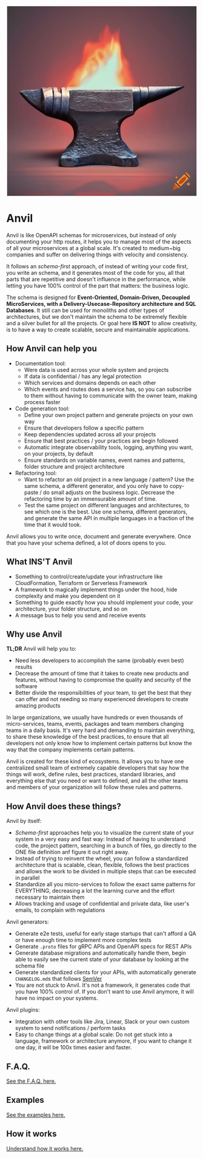 <div align="center">
  <img src="./docs/static/img/logo.webp" alt="anvil" width="500" height="500">
</div>

# Anvil

Anvil is like OpenAPI schemas for microservices, but instead of only documenting your http routes, it helps you to manage most of the aspects of all your microservices at a global scale. It's created to medium~big companies and suffer on delivering things with velocity and consistency.

It follows an _schema-first_ approach, of instead of writing your code first, you write an schema, and it generates most of the code for you, all that parts that are repetitive and doesn't influence in the performance, while letting you have 100% control of the part that matters: the business logic.

The schema is designed for **Event-Oriented, Domain-Driven, Decoupled MicroServices, with a Delivery-Usecase-Repository architecture and SQL Databases**. It still can be used for monoliths and other types of architectures, but we don't maintain the schema to be extremely flexible and a silver bullet for all the projects. Or goal here **IS NOT** to allow creativity, is to have a way to create scalable, secure and maintainable applications.

## How Anvil can help you

- Documentation tool:
  - Were data is used across your whole system and projects
  - If data is confidential / has any legal protection
  - Which services and domains depends on each other
  - Which events and routes does a service has, so you can subscribe to them without having to communicate with the owner team, making process faster
- Code generation tool:
  - Define your own project pattern and generate projects on your own way
  - Ensure that developers follow a specific pattern
  - Keep dependencies updated across all your projects
  - Ensure that best practices / your practices are begin followed
  - Automatic integrate observability tools, logging, anything you want, on your projects, by default
  - Ensure standards on variable names, event names and patterns, folder structure and project architecture
- Refactoring tool:
  - Want to refactor an old project in a new language / pattern? Use the same schema, a different generator, and you only have to copy-paste / do small adjusts on the business logic. Decrease the refactoring time by an immensurable amount of time.
  - Test the same project on different languages and architectures, to see which one is the best. Use one schema, different generators, and generate the same API in multiple languages in a fraction of the time that it would took.

Anvil allows you to write once, document and generate everywhere. Once that you have your schema defined, a lot of doors opens to you.

## What INS'T Anvil

- Something to control/create/update your infrastructure like CloudFormation, Terraform or Serverless Framework
- A framework to magically implement things under the hood, hide complexity and make you dependent on it
- Something to guide exactly how you should implement your code, your architecture, your folder structure, and so on
- A message bus to help you send and receive events

## Why use Anvil

**TL;DR**
Anvil will help you to:
- Need less developers to accomplish the same (probably even best) results
- Decrease the amount of time that it takes to create new products and features, without having to compromise the quality and security of the software
- Better divide the responsibilities of your team, to get the best that they can offer and not needing so many experienced developers to create amazing products

In large organizations, we usually have hundreds or even thousands of micro-services, teams, events, packages and team members changing teams in a daily basis. It's very hard and demanding to maintain everything, to share these knowledge of the best practices, to ensure that all developers not only know how to implement certain patterns but know the way that the company implements certain patterns.

Anvil is created for these kind of ecosystems. It allows you to have one centralized small team of extremely capable developers that say how the things will work, define rules, best practices, standard libraries, and everything else that you need or want to defined, and all the other teams and members of your organization will follow these rules and patterns.

## How Anvil does these things?

Anvil by itself:
- _Schema-first_ approaches help you to visualize the current state of your system in a very easy and fast way: Instead of having to understand code, the project pattern, searching in a bunch of files, go directly to the ONE file definition anf figure it out right away.
- Instead of trying to reinvent the wheel, you can follow a standardized architecture that is scalable, clean, flexible, follows the best practices and allows the work to be divided in multiple steps that can be executed in parallel
- Standardize all you micro-services to follow the exact same patterns for EVERYTHING, decreasing a lot the learning curve and the effort necessary to maintain them
- Allows tracking and usage of confidential and private data, like user's emails, to complain with regulations

Anvil generators:
- Generate e2e tests, useful for early stage startups that can't afford a QA or have enough time to implement more complex tests
- Generate `.proto` files for gRPC APIs and OpenAPI specs for REST APIs
- Generate database migrations and automatically handle them, begin able to easily see the current state of your database by looking at the schema file
- Generate standardized clients for your APIs, with automatically generate `CHANGELOG.md`s that follows [SemVer](https://semver.org)
- You are not stuck to Anvil. It's not a framework, it generates code that you have 100% control of. If you don't want to use Anvil anymore, it will have no impact on your systems.

Anvil plugins:
- Integration with other tools like Jira, Linear, Slack or your own custom system to send notifications / perform tasks
- Easy to change things at a global scale: Do not get stuck into a language, framework or architecture anymore, if you want to change it one day, it will be 100x times easier and faster.

## F.A.Q.

[See the F.A.Q. here.](https://henriqueleite42.github.io/anvil/docs/faq)

## Examples

[See the examples here.](https://github.com/henriqueleite42/anvil/cli/tree/master/examples)

## How it works

[Understand how it works here.](https://henriqueleite42.github.io/anvil/docs/how-it-works)
